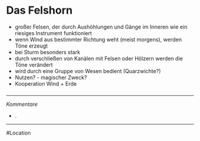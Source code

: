 # Das Felshorn
- großer Felsen, der durch Aushöhlungen und Gänge im Inneren wie ein riesiges Instrument funktioniert
- wenn Wind aus bestimmter Richtung weht (meist morgens), werden Töne erzeugt
- bei Sturm besonders stark
- durch verschließen von Kanälen mit Felsen oder Hölzern werden die Töne verändert
- wird durch eine Gruppe von Wesen bedient (Quarzwichte?)
- Nutzen? - magischer Zweck?
- Kooperation Wind + Erde
#####
---
*Kommentare*
- .
---
#Location